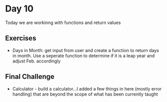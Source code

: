 # Day 10

Today we are workinng with functions and return values

## Exercises

- Days in Month: get input from user and create a function to return days in month. Use a seperate function to determine if it is a leap year and adjust Feb. accordingly

## Final Challenge

- Calculator - build a calculator...I added a few things in here (mostly error handling) that are beyond the scope of what has been currently taught
